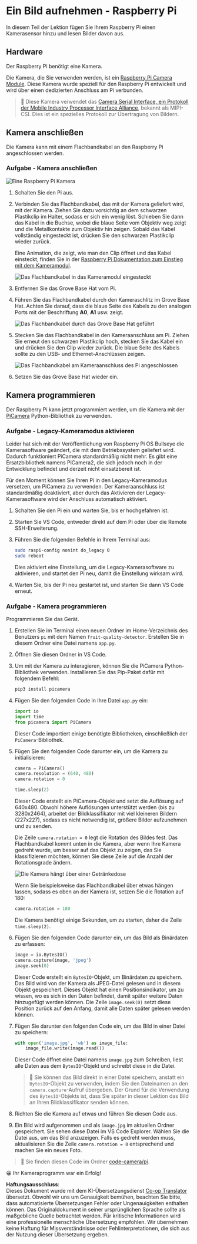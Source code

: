 <!--
CO_OP_TRANSLATOR_METADATA:
{
  "original_hash": "c677667095f6133eee418c7e53615d05",
  "translation_date": "2025-08-25T20:58:14+00:00",
  "source_file": "4-manufacturing/lessons/2-check-fruit-from-device/pi-camera.md",
  "language_code": "de"
}
-->
# Ein Bild aufnehmen - Raspberry Pi

In diesem Teil der Lektion fügen Sie Ihrem Raspberry Pi einen Kamerasensor hinzu und lesen Bilder davon aus.

## Hardware

Der Raspberry Pi benötigt eine Kamera.

Die Kamera, die Sie verwenden werden, ist ein [Raspberry Pi Camera Module](https://www.raspberrypi.org/products/camera-module-v2/). Diese Kamera wurde speziell für den Raspberry Pi entwickelt und wird über einen dedizierten Anschluss am Pi verbunden.

> 💁 Diese Kamera verwendet das [Camera Serial Interface, ein Protokoll der Mobile Industry Processor Interface Alliance](https://wikipedia.org/wiki/Camera_Serial_Interface), bekannt als MIPI-CSI. Dies ist ein spezielles Protokoll zur Übertragung von Bildern.

## Kamera anschließen

Die Kamera kann mit einem Flachbandkabel an den Raspberry Pi angeschlossen werden.

### Aufgabe - Kamera anschließen

![Eine Raspberry Pi Kamera](../../../../../translated_images/pi-camera-module.4278753c31bd6e757aa2b858be97d72049f71616278cefe4fb5abb485b40a078.de.png)

1. Schalten Sie den Pi aus.

1. Verbinden Sie das Flachbandkabel, das mit der Kamera geliefert wird, mit der Kamera. Ziehen Sie dazu vorsichtig an dem schwarzen Plastikclip im Halter, sodass er sich ein wenig löst. Schieben Sie dann das Kabel in die Buchse, wobei die blaue Seite vom Objektiv weg zeigt und die Metallkontakte zum Objektiv hin zeigen. Sobald das Kabel vollständig eingesteckt ist, drücken Sie den schwarzen Plastikclip wieder zurück.

    Eine Animation, die zeigt, wie man den Clip öffnet und das Kabel einsteckt, finden Sie in der [Raspberry Pi Dokumentation zum Einstieg mit dem Kameramodul](https://projects.raspberrypi.org/en/projects/getting-started-with-picamera/2).

    ![Das Flachbandkabel in das Kameramodul eingesteckt](../../../../../translated_images/pi-camera-ribbon-cable.0bf82acd251611c21ac616f082849413e2b322a261d0e4f8fec344248083b07e.de.png)

1. Entfernen Sie das Grove Base Hat vom Pi.

1. Führen Sie das Flachbandkabel durch den Kameraschlitz im Grove Base Hat. Achten Sie darauf, dass die blaue Seite des Kabels zu den analogen Ports mit der Beschriftung **A0**, **A1** usw. zeigt.

    ![Das Flachbandkabel durch das Grove Base Hat geführt](../../../../../translated_images/grove-base-hat-ribbon-cable.501fed202fcf73b11b2b68f6d246189f7d15d3e4423c572ddee79d77b4632b47.de.png)

1. Stecken Sie das Flachbandkabel in den Kameraanschluss am Pi. Ziehen Sie erneut den schwarzen Plastikclip hoch, stecken Sie das Kabel ein und drücken Sie den Clip wieder zurück. Die blaue Seite des Kabels sollte zu den USB- und Ethernet-Anschlüssen zeigen.

    ![Das Flachbandkabel am Kameraanschluss des Pi angeschlossen](../../../../../translated_images/pi-camera-socket-ribbon-cable.a18309920b11800911082ed7aa6fb28e6d9be3a022e4079ff990016cae3fca10.de.png)

1. Setzen Sie das Grove Base Hat wieder ein.

## Kamera programmieren

Der Raspberry Pi kann jetzt programmiert werden, um die Kamera mit der [PiCamera](https://pypi.org/project/picamera/) Python-Bibliothek zu verwenden.

### Aufgabe - Legacy-Kameramodus aktivieren

Leider hat sich mit der Veröffentlichung von Raspberry Pi OS Bullseye die Kamerasoftware geändert, die mit dem Betriebssystem geliefert wird. Dadurch funktioniert PiCamera standardmäßig nicht mehr. Es gibt eine Ersatzbibliothek namens PiCamera2, die sich jedoch noch in der Entwicklung befindet und derzeit nicht einsatzbereit ist.

Für den Moment können Sie Ihren Pi in den Legacy-Kameramodus versetzen, um PiCamera zu verwenden. Der Kameraanschluss ist standardmäßig deaktiviert, aber durch das Aktivieren der Legacy-Kamerasoftware wird der Anschluss automatisch aktiviert.

1. Schalten Sie den Pi ein und warten Sie, bis er hochgefahren ist.

1. Starten Sie VS Code, entweder direkt auf dem Pi oder über die Remote SSH-Erweiterung.

1. Führen Sie die folgenden Befehle in Ihrem Terminal aus:

    ```sh
    sudo raspi-config nonint do_legacy 0
    sudo reboot
    ```

    Dies aktiviert eine Einstellung, um die Legacy-Kamerasoftware zu aktivieren, und startet den Pi neu, damit die Einstellung wirksam wird.

1. Warten Sie, bis der Pi neu gestartet ist, und starten Sie dann VS Code erneut.

### Aufgabe - Kamera programmieren

Programmieren Sie das Gerät.

1. Erstellen Sie im Terminal einen neuen Ordner im Home-Verzeichnis des Benutzers `pi` mit dem Namen `fruit-quality-detector`. Erstellen Sie in diesem Ordner eine Datei namens `app.py`.

1. Öffnen Sie diesen Ordner in VS Code.

1. Um mit der Kamera zu interagieren, können Sie die PiCamera Python-Bibliothek verwenden. Installieren Sie das Pip-Paket dafür mit folgendem Befehl:

    ```sh
    pip3 install picamera
    ```

1. Fügen Sie den folgenden Code in Ihre Datei `app.py` ein:

    ```python
    import io
    import time
    from picamera import PiCamera
    ```

    Dieser Code importiert einige benötigte Bibliotheken, einschließlich der `PiCamera`-Bibliothek.

1. Fügen Sie den folgenden Code darunter ein, um die Kamera zu initialisieren:

    ```python
    camera = PiCamera()
    camera.resolution = (640, 480)
    camera.rotation = 0
    
    time.sleep(2)
    ```

    Dieser Code erstellt ein PiCamera-Objekt und setzt die Auflösung auf 640x480. Obwohl höhere Auflösungen unterstützt werden (bis zu 3280x2464), arbeitet der Bildklassifikator mit viel kleineren Bildern (227x227), sodass es nicht notwendig ist, größere Bilder aufzunehmen und zu senden.

    Die Zeile `camera.rotation = 0` legt die Rotation des Bildes fest. Das Flachbandkabel kommt unten in die Kamera, aber wenn Ihre Kamera gedreht wurde, um besser auf das Objekt zu zeigen, das Sie klassifizieren möchten, können Sie diese Zeile auf die Anzahl der Rotationsgrade ändern.

    ![Die Kamera hängt über einer Getränkedose](../../../../../translated_images/pi-camera-upside-down.5376961ba31459883362124152ad6b823d5ac5fc14e85f317e22903bd681c2b6.de.png)

    Wenn Sie beispielsweise das Flachbandkabel über etwas hängen lassen, sodass es oben an der Kamera ist, setzen Sie die Rotation auf 180:

    ```python
    camera.rotation = 180
    ```

    Die Kamera benötigt einige Sekunden, um zu starten, daher die Zeile `time.sleep(2)`.

1. Fügen Sie den folgenden Code darunter ein, um das Bild als Binärdaten zu erfassen:

    ```python
    image = io.BytesIO()
    camera.capture(image, 'jpeg')
    image.seek(0)
    ```

    Dieser Code erstellt ein `BytesIO`-Objekt, um Binärdaten zu speichern. Das Bild wird von der Kamera als JPEG-Datei gelesen und in diesem Objekt gespeichert. Dieses Objekt hat einen Positionsindikator, um zu wissen, wo es sich in den Daten befindet, damit später weitere Daten hinzugefügt werden können. Die Zeile `image.seek(0)` setzt diese Position zurück auf den Anfang, damit alle Daten später gelesen werden können.

1. Fügen Sie darunter den folgenden Code ein, um das Bild in einer Datei zu speichern:

    ```python
    with open('image.jpg', 'wb') as image_file:
        image_file.write(image.read())
    ```

    Dieser Code öffnet eine Datei namens `image.jpg` zum Schreiben, liest alle Daten aus dem `BytesIO`-Objekt und schreibt diese in die Datei.

    > 💁 Sie können das Bild direkt in einer Datei speichern, anstatt ein `BytesIO`-Objekt zu verwenden, indem Sie den Dateinamen an den `camera.capture`-Aufruf übergeben. Der Grund für die Verwendung des `BytesIO`-Objekts ist, dass Sie später in dieser Lektion das Bild an Ihren Bildklassifikator senden können.

1. Richten Sie die Kamera auf etwas und führen Sie diesen Code aus.

1. Ein Bild wird aufgenommen und als `image.jpg` im aktuellen Ordner gespeichert. Sie sehen diese Datei im VS Code Explorer. Wählen Sie die Datei aus, um das Bild anzuzeigen. Falls es gedreht werden muss, aktualisieren Sie die Zeile `camera.rotation = 0` entsprechend und machen Sie ein neues Foto.

> 💁 Sie finden diesen Code im Ordner [code-camera/pi](../../../../../4-manufacturing/lessons/2-check-fruit-from-device/code-camera/pi).

😀 Ihr Kameraprogramm war ein Erfolg!

**Haftungsausschluss**:  
Dieses Dokument wurde mit dem KI-Übersetzungsdienst [Co-op Translator](https://github.com/Azure/co-op-translator) übersetzt. Obwohl wir uns um Genauigkeit bemühen, beachten Sie bitte, dass automatisierte Übersetzungen Fehler oder Ungenauigkeiten enthalten können. Das Originaldokument in seiner ursprünglichen Sprache sollte als maßgebliche Quelle betrachtet werden. Für kritische Informationen wird eine professionelle menschliche Übersetzung empfohlen. Wir übernehmen keine Haftung für Missverständnisse oder Fehlinterpretationen, die sich aus der Nutzung dieser Übersetzung ergeben.